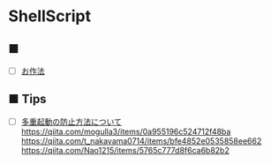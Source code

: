 # ShellScript
## ■
- [ ] [お作法]()
## ■ Tips
- [ ] [多重起動の防止方法について]()
https://qiita.com/mogulla3/items/0a955196c524712f48ba  
https://qiita.com/t_nakayama0714/items/bfe4852e0535858ee662  
https://qiita.com/Nao1215/items/5765c777d8f6ca6b82b2  
